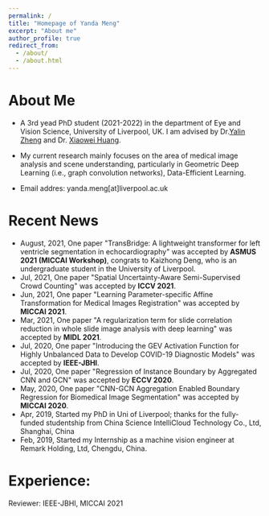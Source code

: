 ```yaml
---
permalink: /
title: "Homepage of Yanda Meng"
excerpt: "About me"
author_profile: true
redirect_from: 
  - /about/
  - /about.html
---
```


About Me
====

+ A 3rd yead PhD student (2021-2022) in the department of Eye and Vision Science, University of Liverpool, UK. I am advised by Dr.[Yalin Zheng](https://www.liverpool.ac.uk/life-course-and-medical-sciences/staff/yalin-zheng/) and Dr. [Xiaowei Huang](https://cgi.csc.liv.ac.uk/~xiaowei/).

+ My current research mainly focuses on the area of medical image analysis and scene understanding, particularly in Geometric Deep Learning (i.e., graph convolution networks), Data-Efficient Learning.

+ Email addres: yanda.meng[at]liverpool.ac.uk


Recent News
===
+ August, 2021, One paper "TransBridge: A lightweight transformer for left ventricle segmentation in echocardiography" was accepted by **ASMUS 2021 (MICCAI Workshop)**, congrats to Kaizhong Deng, who is an undergraduate student in the University of Liverpool.
+ Jul, 2021, One paper "Spatial Uncertainty-Aware Semi-Supervised Crowd Counting" was accepted by **ICCV 2021**.
+ Jun, 2021, One paper "Learning Parameter-specific Affine Transformation for Medical Images Registration" was accepted by **MICCAI 2021**.
+ Mar, 2021, One paper "A regularization term for slide correlation reduction in whole slide image analysis with deep learning" was accepted by **MIDL 2021**.
+ Jul, 2020, One paper "Introducing the GEV Activation Function for Highly Unbalanced Data to Develop COVID-19 Diagnostic Models" was accepted by **IEEE-JBHI**.
+ Jul, 2020, One paper "Regression of Instance Boundary by Aggregated CNN and GCN" was accepted by **ECCV 2020**.
+ May, 2020, One paper "CNN-GCN Aggregation Enabled Boundary Regression for Biomedical Image Segmentation" was accepted by **MICCAI 2020**.
+ Apr, 2019, Started my PhD in Uni of Liverpool; thanks for the fully-funded studentship from China Science IntelliCloud Technology Co., Ltd, Shanghai, China
+ Feb, 2019, Started my Internship as a machine vision engineer at Remark Holding, Ltd, Chengdu, China.


Experience:
===
Reviewer: IEEE-JBHI, MICCAI 2021

<script type="text/javascript" src="//rf.revolvermaps.com/0/0/8.js?i=5pmgjxdkxuo&amp;m=0&amp;c=ff0000&amp;cr1=ffffff&amp;f=arial&amp;l=33" async="async"></script>




